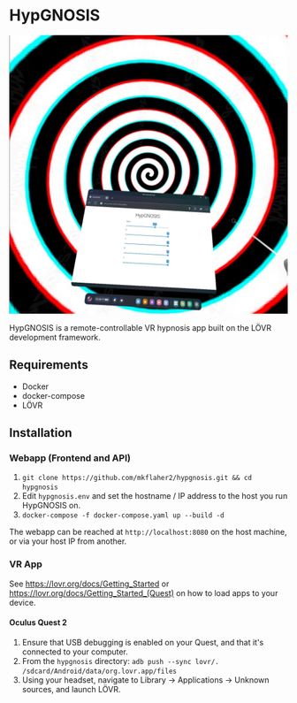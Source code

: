 # HypGNOSIS

![HypGNOSIS in action](https://github.com/mkflaher2/hypgnosis/blob/main/docs/images/hypgnosis-demo.png?raw=true)

HypGNOSIS is a remote-controllable VR hypnosis app built on the LÖVR development framework.

## Requirements

- Docker
- docker-compose
- LÖVR

## Installation


### Webapp (Frontend and API)

1. `git clone https://github.com/mkflaher2/hypgnosis.git && cd hypgnosis`
2. Edit `hypgnosis.env` and set the hostname / IP address to the host you run HypGNOSIS on.
3. `docker-compose -f docker-compose.yaml up --build -d`

The webapp can be reached at `http://localhost:8080` on the host machine, or via your host IP from another.

### VR App

See https://lovr.org/docs/Getting_Started or https://lovr.org/docs/Getting_Started_(Quest) on how to load apps to your device.

#### Oculus Quest 2
1. Ensure that USB debugging is enabled on your Quest, and that it's connected to your computer.
2. From the `hypgnosis` directory: `adb push --sync lovr/. /sdcard/Android/data/org.lovr.app/files`
3. Using your headset, navigate to Library -> Applications -> Unknown sources, and launch LÖVR.
